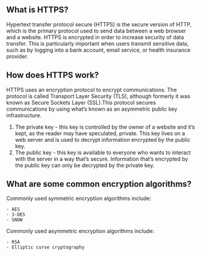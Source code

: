 ## What is HTTPS?

Hypertext transfer protocol secure (HTTPS) is the secure version of HTTP, which is the primary protocol used to send data between a web browser and a website. HTTPS is encrypted in order to increase security of data transfer. This is particularly important when users transmit sensitive data, such as by logging into a bank account, email service, or health insurance provider.

## How does HTTPS work?

HTTPS uses an encryption protocol to encrypt communications. The protocol is called Transport Layer Security (TLS), although formerly it was known as Secure Sockets Layer (SSL).This protocol secures communications by using what’s known as an asymmetric public key infrastructure.

1. The private key - this key is controlled by the owner of a website and it’s kept, as the reader may have speculated, private. This key lives on a web server and is used to decrypt information encrypted by the public key.
2. The public key - this key is available to everyone who wants to interact with the server in a way that’s secure. Information that’s encrypted by the public key can only be decrypted by the private key.

## What are some common encryption algorithms?

Commonly used symmetric encryption algorithms include:

    - AES
    - 3-DES
    - SNOW

Commonly used asymmetric encryption algorithms include:

    - RSA
    - Elliptic curve cryptography

